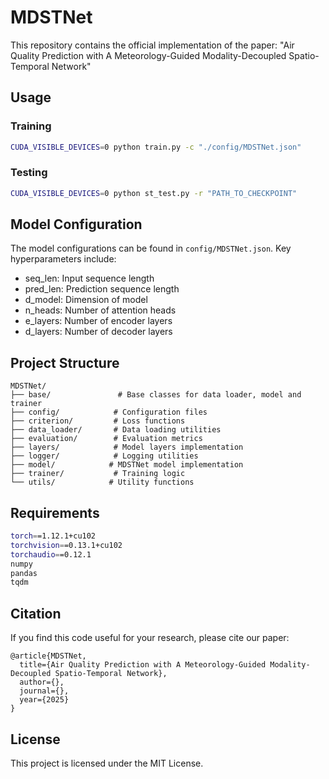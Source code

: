 # MDSTNet
This repository contains the official implementation of the paper: "Air Quality Prediction with A Meteorology-Guided Modality-Decoupled Spatio-Temporal Network"

## Usage

### Training

```bash
CUDA_VISIBLE_DEVICES=0 python train.py -c "./config/MDSTNet.json"
```

### Testing

```bash 
CUDA_VISIBLE_DEVICES=0 python st_test.py -r "PATH_TO_CHECKPOINT"
```

## Model Configuration

The model configurations can be found in `config/MDSTNet.json`. Key hyperparameters include:

- seq_len: Input sequence length
- pred_len: Prediction sequence length  
- d_model: Dimension of model
- n_heads: Number of attention heads
- e_layers: Number of encoder layers
- d_layers: Number of decoder layers

## Project Structure

```
MDSTNet/
├── base/               # Base classes for data loader, model and trainer
├── config/            # Configuration files
├── criterion/         # Loss functions
├── data_loader/       # Data loading utilities
├── evaluation/        # Evaluation metrics
├── layers/            # Model layers implementation  
├── logger/            # Logging utilities
├── model/            # MDSTNet model implementation
├── trainer/           # Training logic
└── utils/            # Utility functions
```

## Requirements

```bash
torch==1.12.1+cu102 
torchvision==0.13.1+cu102 
torchaudio==0.12.1
numpy
pandas
tqdm
```

## Citation

If you find this code useful for your research, please cite our paper:

```
@article{MDSTNet,
  title={Air Quality Prediction with A Meteorology-Guided Modality-Decoupled Spatio-Temporal Network},
  author={},
  journal={},
  year={2025}
}
```

## License

This project is licensed under the MIT License.
